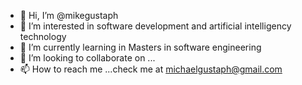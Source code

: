 - 👋 Hi, I’m @mikegustaph
- 👀 I’m interested in software development and artificial intelligency technology
- 🌱 I’m currently learning in Masters in software engineering
- 💞️ I’m looking to collaborate on ...
- 📫 How to reach me ...check me at michaelgustaph@gmail.com

<!---
mikegustaph/mikegustaph is a ✨ special ✨ repository because its `README.md` (this file) appears on your GitHub profile.
You can click the Preview link to take a look at your changes.
--->
